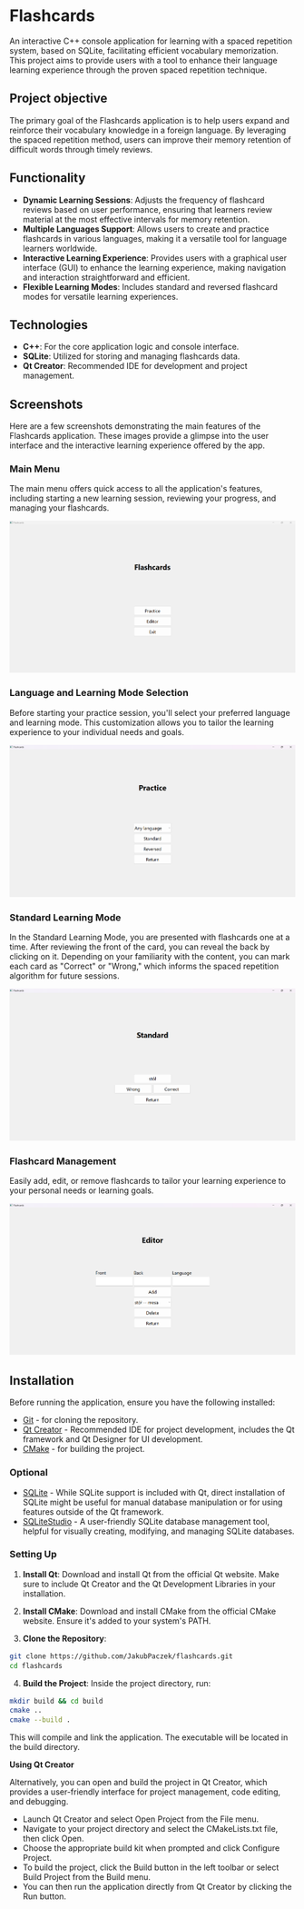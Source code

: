 # Flashcards

An interactive C++ console application for learning with a spaced repetition system, based on SQLite, facilitating efficient vocabulary memorization. This project aims to provide users with a tool to enhance their language learning experience through the proven spaced repetition technique.

## Project objective

The primary goal of the Flashcards application is to help users expand and reinforce their vocabulary knowledge in a foreign language. By leveraging the spaced repetition method, users can improve their memory retention of difficult words through timely reviews.

## Functionality

- **Dynamic Learning Sessions**: Adjusts the frequency of flashcard reviews based on user performance, ensuring that learners review material at the most effective intervals for memory retention.
- **Multiple Languages Support**: Allows users to create and practice flashcards in various languages, making it a versatile tool for language learners worldwide.
- **Interactive Learning Experience**: Provides users with a graphical user interface (GUI) to enhance the learning experience, making navigation and interaction straightforward and efficient.
- **Flexible Learning Modes**: Includes standard and reversed flashcard modes for versatile learning experiences.

## Technologies

- **C++**: For the core application logic and console interface.
- **SQLite**: Utilized for storing and managing flashcards data.
- **Qt Creator**: Recommended IDE for development and project management.

## Screenshots

Here are a few screenshots demonstrating the main features of the Flashcards application. These images provide a glimpse into the user interface and the interactive learning experience offered by the app.

### Main Menu

The main menu offers quick access to all the application's features, including starting a new learning session, reviewing your progress, and managing your flashcards.

![Main Menu](screenshots/Flashcards.png)

### Language and Learning Mode Selection

Before starting your practice session, you'll select your preferred language and learning mode. This customization allows you to tailor the learning experience to your individual needs and goals.

![Language and Learning Mode Selection](screenshots/Practice.png)

### Standard Learning Mode

In the Standard Learning Mode, you are presented with flashcards one at a time. After reviewing the front of the card, you can reveal the back by clicking on it. Depending on your familiarity with the content, you can mark each card as "Correct" or "Wrong," which informs the spaced repetition algorithm for future sessions.

![Standard Learning Mode](screenshots/Standard.png)

### Flashcard Management

Easily add, edit, or remove flashcards to tailor your learning experience to your personal needs or learning goals.

![Flashcard Management](screenshots/Editor.png)

## Installation

Before running the application, ensure you have the following installed:

- [Git](https://git-scm.com/downloads) - for cloning the repository.
- [Qt Creator](https://www.qt.io/download) - Recommended IDE for project development, includes the Qt framework and Qt Designer for UI development.
- [CMake](https://cmake.org/download/) - for building the project.

### Optional
- [SQLite](https://www.sqlite.org/download.html) - While SQLite support is included with Qt, direct installation of SQLite might be useful for manual database manipulation or for using features outside of the Qt framework.
- [SQLiteStudio](https://sqlitestudio.pl/) - A user-friendly SQLite database management tool, helpful for visually creating, modifying, and managing SQLite databases.

### Setting Up

1. **Install Qt**:
Download and install Qt from the official Qt website. Make sure to include Qt Creator and the Qt Development Libraries in your installation.

2. **Install CMake**:
Download and install CMake from the official CMake website. Ensure it's added to your system's PATH.

3. **Clone the Repository**:

```bash
git clone https://github.com/JakubPaczek/flashcards.git
cd flashcards
```

4. **Build the Project**:
Inside the project directory, run:

```bash
mkdir build && cd build
cmake ..
cmake --build .
```

This will compile and link the application. The executable will be located in the build directory.

**Using Qt Creator**

Alternatively, you can open and build the project in Qt Creator, which provides a user-friendly interface for project management, code editing, and debugging.

- Launch Qt Creator and select Open Project from the File menu.
- Navigate to your project directory and select the CMakeLists.txt file, then click Open.
- Choose the appropriate build kit when prompted and click Configure Project.
- To build the project, click the Build button in the left toolbar or select Build Project from the Build menu.
- You can then run the application directly from Qt Creator by clicking the Run button.